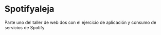 # Spotifyaleja
Parte uno del taller de web dos con el ejercicio de aplicación y consumo de servicios de Spotify
